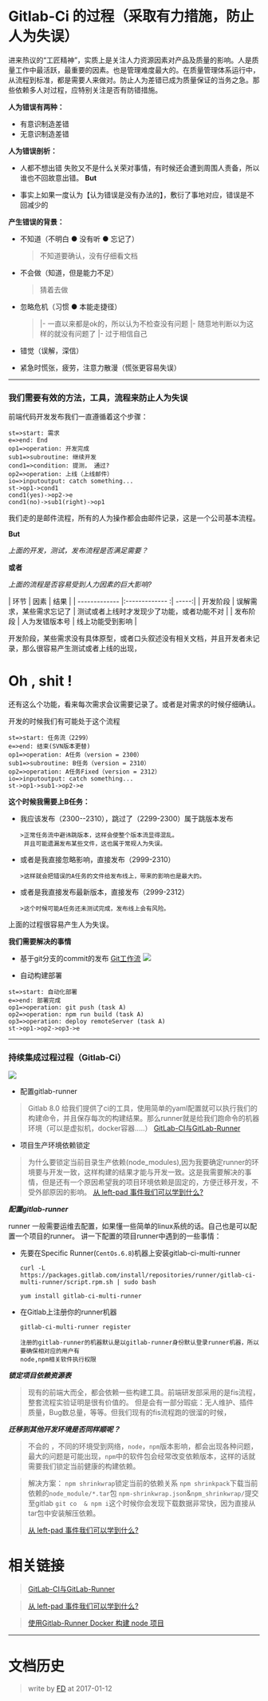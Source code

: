 # Gitlab-Ci 的过程（采取有力措施，防止人为失误）

进来热议的“工匠精神”，实质上是关注人力资源因素对产品及质量的影响。人是质量工作中最活跃，最重要的因素。也是管理难度最大的。在质量管理体系运行中，从流程到标准，都是需要人来做对。防止人为差错已成为质量保证的当务之急。那些依赖多人对过程，应特别关注是否有防错措施。

**人为错误有两种：**
*   有意识制造差错
*   无意识制造差错

**人为错误剖析：**
*   人都不想出错
        失败又不是什么关荣对事情，有时候还会遭到周围人责备，所以谁也不回故意出错。
       **But**

*   事实上如果一度认为【认为错误是没有办法的】，敷衍了事地对应，错误是不回减少的

**产生错误的背景：**

*   不知道（不明白 ● 没有听 ● 忘记了）

     > 不知道要确认，没有仔细看文档
     
*   不会做（知道，但是能力不足）

	>猜着去做

*   忽略危机（习惯 ● 本能走捷径）
    >  |-  一直以来都是ok的，所以认为不检查没有问题
        |-  随意地判断以为这样的就没有问题了
        |-  过于相信自己

*   错觉（误解，深信）
*   紧急时慌张，疲劳，注意力散漫（慌张更容易失误）


-------

###  我们需要有效的方法，工具，流程来防止人为失误

前端代码开发发布我们一直遵循着这个步骤：

```flow
st=>start: 需求
e=>end: End
op1=>operation: 开发完成
sub1=>subroutine: 继续开发
cond1=>condition: 提测， 通过?
op2=>operation: 上线（上线邮件）
io=>inputoutput: catch something...
st->op1->cond1
cond1(yes)->op2->e
cond1(no)->sub1(right)->op1
```

我们走的是邮件流程，所有的人为操作都会由邮件记录，这是一个公司基本流程。

**But**

_上面的开发，测试，发布流程是否满足需要？_

__或者__

_上面的流程是否容易受到人力因素的巨大影响?_



| 环节               | 因素                     | 结果  |
| -------------     |:-------------           :| -----:|
| 开发阶段           | 误解需求，某些需求忘记了     | 测试或者上线时才发现少了功能，或者功能不对 |
| 发布阶段           | 人为发错版本号              |   线上功能受到影响 |


开发阶段，某些需求没有具体原型，或者口头叙述没有相关文档，并且开发者未记录，那么很容易产生测试或者上线的出现，

#  Oh , shit !

还有这么个功能，看来每次需求会议需要记录了。或者是对需求的时候仔细确认。

开发的时候我们有可能处于这个流程

```flow
st=>start: 任务流（2299）
e=>end: 结束(SVN版本更替)
op1=>operation: A任务（version = 2300）
sub1=>subroutine: B任务（version = 2310）
op2=>operation: A任务Fixed（version = 2312）
io=>inputoutput: catch something...
st->op1->sub1->op2->e
```

**这个时候我需要上B任务：**

*  我应该发布（2300--2310），跳过了（2299-2300）属于跳版本发布

       >正常任务流中避讳跳版本，这样会使整个版本流显得混乱。
        并且可能遗漏发布某些文件，这也属于常规人为失误。
*  或者是我直接忽略影响，直接发布（2999-2310）

       >这样就会把错误的A任务的文件给发布线上，带来的影响也是最大的。
*  或者是我直接发布最新版本，直接发布（2999-2312）

       >这个时候可能A任务还未测试完成，发布线上会有风险。

上面的过程很容易产生人为失误。


__我们需要解决的事情__

*   基于git分支的commit的发布    [Git工作流](http://blog.jobbole.com/76867/)
  ![](http://legendtkl.com/img/uploads/2016/git-model.png)

*   自动构建部署

```flow
st=>start: 自动化部署
e=>end: 部署完成
op1=>operation: git push (task A)
op2=>operation: npm run build (task A)
op3=>operation: deploy remoteServer (task A)
st->op1->op2->op3->e
```

***

###   持续集成过程过程（Gitlab-Ci）

![](http://upload-images.jianshu.io/upload_images/525728-4339103186d2b1c9.png?imageMogr2/auto-orient/strip%7CimageView2/2/w/1240)

*  配置gitlab-runner

>Gitlab 8.0 给我们提供了ci的工具，使用简单的yaml配置就可以执行我们的构建命令，并且保存每次的构建结果。那么runner就是给我们跑命令的机器环境（可以是虚拟机，docker容器.....）
 [GitLab-CI与GitLab-Runner](http://www.jianshu.com/p/2b43151fb92e)

*  项目生产环境依赖锁定

>为什么要锁定当前目录生产依赖(node_modules),因为我要确定runner的环境要与开发一致，这样构建的结果才能与开发一致。这是我需要解决的事情，但是还有一个原因希望我的项目环境依赖是固定的，方便迁移开发，不受外部原因的影响。
  [从 left-pad 事件我们可以学到什么?](https://segmentfault.com/a/1190000004700432)

***配置gitlab-runner***

runner 一般需要运维去配置，如果懂一些简单的linux系统的话。自己也是可以配置一个项目的runner。
讲一下配置的项目runner中遇到的一些事情：

*   先要在Specific Runner(```CentOs.6.8```)机器上安装gitlab-ci-multi-runner

		curl -L https://packages.gitlab.com/install/repositories/runner/gitlab-ci-multi-runner/script.rpm.sh | sudo bash

		yum install gitlab-ci-multi-runner

*   在Gitlab上注册你的runner机器
			
		gitlab-ci-multi-runner register

		注册的gitlab-runner的机器默认是以gitlab-runner身份默认登录runner机器，所以要确保相对应的用户有
		node,npm相关软件执行权限

***锁定项目依赖资源表***

>现有的前端大而全，都会依赖一些构建工具。前端研发部采用的是fis流程，整套流程实验证明是很有价值的。
>但是会有一部分瑕疵：无人维护、插件质量，Bug数总量，等等。但我们现有的fis流程跑的很溜的时候，

___迁移到其他开发环境是否同样顺呢？___

>不会的 ，不同的环境受到网络，```node```，```npm```版本影响，都会出现各种问题，最大的问题是可能出现，```npm```中的软件包会经常改变依赖版本，这样的话就需要我们锁定当前健康的构建依赖。

>解决方案：
>```npm shrinkwrap```锁定当前的依赖关系
> ```npm shrinkpack```下载当前依赖的```node_module/*.tar```包
> ```npm-shrinkwrap.json```&```npm_shrinkwrap/```提交至gitlab
> ```git co  & npm i```这个时候你会发现下载数据非常快，因为直接从tar包中安装解压依赖。
> 
>   [从 left-pad 事件我们可以学到什么?](https://segmentfault.com/a/1190000004700432)

#    相关链接

>   [GitLab-CI与GitLab-Runner](http://www.jianshu.com/p/2b43151fb92e)

>   [从 left-pad 事件我们可以学到什么?](https://segmentfault.com/a/1190000004700432)

>   [使用Gitlab-Runner Docker 构建 node 项目](http://www.jianshu.com/p/9ef096fee8b4)

--------

#	文档历史
>write by <a href="mailto:fuduo1190@stnts.com">FD</a> at 2017-01-12